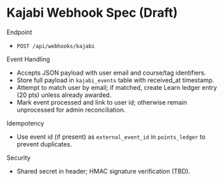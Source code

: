 # Kajabi Webhook Spec (Draft)

Endpoint
- `POST /api/webhooks/kajabi`

Event Handling
- Accepts JSON payload with user email and course/tag identifiers.
- Store full payload in `kajabi_events` table with received_at timestamp.
- Attempt to match user by email; if matched, create Learn ledger entry (20 pts) unless already awarded.
- Mark event processed and link to user id; otherwise remain unprocessed for admin reconciliation.

Idempotency
- Use event id (if present) as `external_event_id` in `points_ledger` to prevent duplicates.

Security
- Shared secret in header; HMAC signature verification (TBD).


